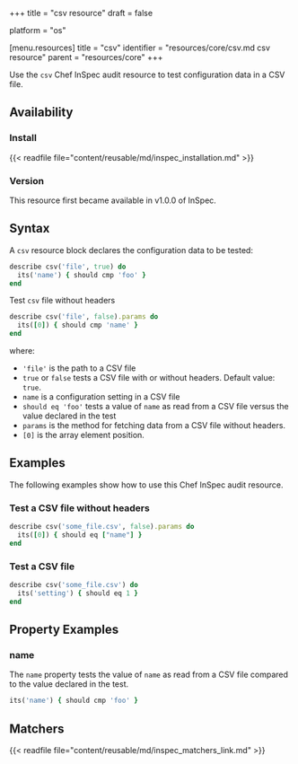 +++
title = "csv resource"
draft = false

platform = "os"

[menu.resources]
    title = "csv"
    identifier = "resources/core/csv.md csv resource"
    parent = "resources/core"
+++

Use the `csv` Chef InSpec audit resource to test configuration data in a CSV file.

## Availability

### Install

{{< readfile file="content/reusable/md/inspec_installation.md" >}}

### Version

This resource first became available in v1.0.0 of InSpec.

## Syntax

A `csv` resource block declares the configuration data to be tested:

```ruby
describe csv('file', true) do
  its('name') { should cmp 'foo' }
end
```

Test `csv` file without headers

```ruby
describe csv('file', false).params do
  its([0]) { should cmp 'name' }
end
```

where:

- `'file'` is the path to a CSV file
- `true` or `false` tests a CSV file with or without headers. Default value: `true`.
- `name` is a configuration setting in a CSV file
- `should eq 'foo'` tests a value of `name` as read from a CSV file versus the value declared in the test
- `params` is the method for fetching data from a CSV file without headers.
- `[0]` is the array element position.

## Examples

The following examples show how to use this Chef InSpec audit resource.

### Test a CSV file without headers

```ruby
describe csv('some_file.csv', false).params do
  its([0]) { should eq ["name"] }
end
```

### Test a CSV file

```ruby
describe csv('some_file.csv') do
  its('setting') { should eq 1 }
end
```

## Property Examples

### name

The `name` property tests the value of `name` as read from a CSV file compared to the value declared in the test.

```ruby
its('name') { should cmp 'foo' }
```

## Matchers

{{< readfile file="content/reusable/md/inspec_matchers_link.md" >}}
